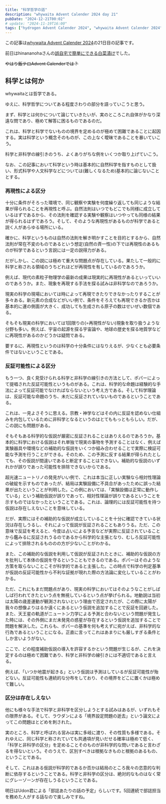 ```yaml
---
title: "科学哲学の話"
description: "whywaita Advent Calender 2024 day 21"
pubDate: "2024-12-21T00:02"
# update: "2024-11-19T16:00"
tags: ["hydrogen Advent Calender 2024", "whywaita Advent Calender 2024", "哲学"]
---
```


この記事は[whywaita Advent Calender 2024](https://adventar.org/calendars/10030)の21日目の記事です。

前日はhinananohaさんの[誤自宅で簡単にできる白菜漬け](https://kokura.hatenadiary.jp/entry/2024/12/20/181713)でした。

~~やはり飯テロAdvent Calenderでは？~~

## 科学とは何か

whywaitaとは哲学である。

ゆえに、科学哲学についてある程度さわりの部分を語っていこうと思う。

まず、科学とは何かについて論じていきたいが、実のところこれ自体がかなり深遠な問であり、極めて解答に困るものであるのだ。

これは、科学と科学でないものの境界を定めるのが極めて困難であることに起因する。実は科学という概念そのものが、この上なく曖昧であることを暴いていこう。

科学と非科学の線引きのうち、よくありがちな例をいくつか取り上げていこう。

なお、この記事において科学という時は基本的に自然科学を指すものとして扱い、形式科学や人文科学などについては(難しくなるため)基本的に論じないこととする。

### 再現性による区分

十分に条件がそろった環境で、同じ観察や実験を何度繰り返しても同じような結果が得られることを再現性と呼ぶ。自然法則はいつでもどこでも同様に成立しているはずであるから、その法則を確認する実験や観察はいつやっても同様の結果が得られるはずであろう。そして、そのような再現性があるものが科学であると説く人があらゆる場所にいる。

確かに、科学というものは自然の法則を解き明かすことを目的とするから、自然法則が常在不変のものであるという想定(自然の斉一性)の下では再現性のあるものが科学であるという言説には一定の説得力がある。

だがしかし、この説には極めて重大な問題点が存在している。果たして一般的に科学と称される領域のうちどれほどが再現性を有しているのであろうか。

例えば、現代の素粒子物理学の最新の成果は現実的に再現性があるといっていいのであろうか。また、現象を再現する手法を探る試みは非科学なのであろうか。

現実の科学の現場においては時によって再現できたりできなかったりすることが多々ある。新元素の合成などがいい例で、条件をそろえても再現できるか否かは基本的に運の側面が大きく、成功しても生成される原子の数はせいぜい数個である。

そもそも現実の科学においては1回限りの(=再現性がない)現象を取り扱うような分野も多い。例えば、宇宙の起源を探る宇宙論や、地球の歴史を探る地質学などに再現性があるのかどうかは疑問である。

要するに、再現性というのは科学の十分条件にはなりえるが、少なくとも必要条件ではないということである。

### 反証可能性による区分

もう一つ、良く見受けられる科学と非科学の線引きの方法として、ポパーによって提唱された反証可能性というものがある。これは、科学的な命題は経験的な手法によって反証可能でなければならないという考え方である。そして科学理論は、反証可能な命題のうち、未だに反証されていないものであるということである。

これは、一見よさそうに思える。宗教・神学などはその内に反証を認めない仕組みを内包しているために非科学となるというのはとてももっともらしい。だが、この説にも問題がある。

そもそもある科学的な仮説が厳密に反証されることはありえるのであろうか。基本的に科学における仮説はそれ単独で現実の事物を予測することはなく、例えば実験器具や環境などの補助的な仮説をいくつか組み合わせることで実際に検証可能な予測を行うことができる。そのため、この予測に反する結果が得られたとしても、その仮説が間違いであると断定することはできない。補助的な仮説のいずれかが誤りであった可能性を排除できないからである。

超光速ニュートリノの発見がいい例で、これは本当に正しい実験なら相対性理論の破綻を示すものであったが、結局は実験設備に不具合があったために誤った結果が出たということが判明した。この例においては、「実験設備は正常に動作している」という補助仮説が誤りであって、相対性理論が誤りであるということを示すものではなかったということである。これは、論理的には反証可能性を持つ仮説は存在しえないことを意味している。

だが、実際にはその補助的な仮説が成立していることを十分に確認できている状況は存在しうるし、それによって仮説が反証されることもありうる。ただ、この意味で反証を考えると、今度は占いによる予言などが実際に反証されていることから鑑みるに反証されうるのであるから科学的な主張となり、むしろ反証可能性によって排除されるもののの方が少ないことがわかる。

また、この補助的な仮説を利用して仮説が反証されたときに、補助的な仮説の方を批判して本体の仮説を守るということもできるのである。ポパーはそのような方策を取らないことこそが科学的であると主張した。この時点で科学の判定基準が仮説の反証可能性から不利な証拠が現れた際の方法論に変化していることがわかる。

ただ、これにもまだ問題点があり、現実の科学においてはそのようなことがしばしば行われてきたという点を無視しているという点が挙げられる。地動説は当初は太陽の歳差運動が観測されないという理由で否定されたが、この際に太陽が我々の想像よりはるか遠くにあるという仮説を追加することで反証を回避した。また、天王星の軌道がニュートン力学による予測と合わないという問題が発生した時には、その外側にまだ未発見の惑星が存在するという仮説を追加することで問題を解決した。これらも、ポパーの基準を何も考えずに宛がえば、非科学的な行為であるということになる。正直に言ってこれはあまりにも厳しすぎる条件としか言いようがない。

ここで、どの程度補助仮説の導入を許容するかという問題が生じるが、これを決定するのは極めて困難であり、科学と非科学の線引きには不適切であると言える。

例えば、「いつか地震が起きる」という仮説は予測はしているが反証可能性が殆どない。反証可能性も連続的な分布をしており、その境界をどこに置くかは極めて難しい。

### 区分は存在しえない

他にも様々な手法で科学と非科学を区分しようとする試みはあるが、いずれもその限界がある。そして、ラウダンによる「境界設定問題の逝去」という論文によってこの問題はとどめを刺された。

実のところ、科学と呼ばれる営みは実に多岐に渡り、その性質も多様である。それゆえに、同じ科学と称されていても共通項が見いだせる確率は極めて低く、「科学と非科学の区分」を定めることそのものが非科学的な問いであると言わざるを得ないという。そのうえで、区別すべきは根拠なきものと根拠のあるもの、ということである。

そして、これはある仮説が科学的であるか否かは結局のところ我々の恣意的な判断に依存するということである。科学と非科学の区分は、絶対的なものはなく常にグレーゾーンが存在しうるということである。

明日はUdon君による「部誌あたりの話の予定」らしいです。5回連続で部誌担当を務めた人がする話なので楽しみですね。
